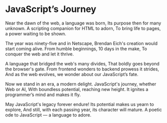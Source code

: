 # JavaScript’s Journey

Near the dawn of the web, a language was born,
Its purpose then for many unknown.
A scripting companion for HTML to adorn,
To bring life to pages, a power waiting to be shown.

The year was ninety-five and in Netscape,
Brendan Eich's creation would start coming alive.
From humble beginnings, 10 days in the make,
To conquer the web and let it thrive.

A language that bridged the web's many divides,
That boldly goes beyond the browser's gate.
From frontend wonders to backend prowess it strides,
And as the web evolves, we wonder about our JavaScript’s fate.

Now we stand in an era, a modern delight.
JavaScript's journey, whether Web or AI,
With boundless potential, reaching new height.
It ignites a programmer’s mind and makes it fly.

May JavaScript's legacy forever endure!
Its potential makes us yearn to explore,
And still, with each passing year, its character will mature.
A poetic ode to JavaScript — a language to adore.
